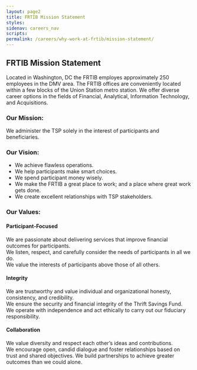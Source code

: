 ```yaml
---
layout: page2
title: FRTIB Mission Statement
styles:
sidenav: careers_nav
scripts:
permalink: /careers/why-work-at-frtib/mission-statement/
---
```


## FRTIB Mission Statement

Located in Washington, DC the FRTIB employes approximately 250 employees in the DMV area. The FRTIB offices are conveniently located within a few blocks of the Union Station metro station. We offer diverse career options in the fields of Financial, Analytical, Information Technology, and Acquisitions.

### Our Mission:
We administer the TSP solely in the interest of participants and beneficiaries.

### Our Vision:
<ul class="usa-list">
<li>We achieve flawless operations.</li>
<li>We help participants make smart choices.</li>
<li>We spend participant money wisely.</li>
<li>We make the FRTIB a great place to work; and a place where great work
gets done.</li>
<li>We create excellent relationships with TSP stakeholders.</li>
</ul>

### Our Values:
#### Participant-Focused
We are passionate about delivering services that improve financial outcomes for participants. <br>
We listen, respect, and carefully consider the needs of participants in all we do.
<br>
We value the interests of participants above those of all others.

#### Integrity
We are trustworthy and value individual and organizational honesty, consistency, and credibility. <br>
We ensure the security and financial integrity of the Thrift Savings Fund.
<br>
We operate with independence and act ethically to carry out our fiduciary responsibility.

#### Collaboration
We value diversity and respect each other’s ideas and contributions.<br>
We encourage open, candid dialogue and foster relationships based on trust and shared objectives. We build partnerships to achieve greater outcomes than we could alone.



<!-- CONTENT END -->
